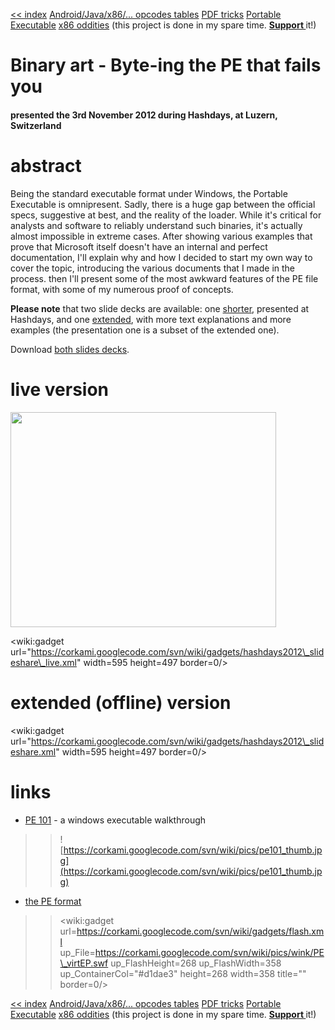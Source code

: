 [<< index](http://code.google.com/p/corkami/) [Android/Java/x86/... opcodes tables](http://opcodes.corkami.com) [PDF tricks](http://pdf.corkami.com) [Portable Executable](http://pe.corkami.com) [x86 oddities](http://x86.corkami.com) (this project is done in my spare time. **[Support ](http://code.google.com/p/corkami/wiki/About#Support_Corkami)** it!)

# Binary art - Byte-ing the PE that fails you #

#### presented the 3rd November 2012 during Hashdays, at Luzern, Switzerland ####

# abstract #
Being the standard executable format under Windows, the Portable Executable is omnipresent. Sadly, there is a huge gap between the official specs, suggestive at best, and the reality of the loader. While it's critical for analysts and software to reliably understand such binaries, it's actually almost impossible in extreme cases. After showing various examples that prove that Microsoft itself doesn't have an internal and perfect documentation, I'll explain why and how I decided to start my own way to cover the topic, introducing the various documents that I made in the process. then I'll present some of the most awkward features of the PE file format, with some of my numerous proof of concepts.

**Please note** that two slide decks are available: one [shorter](http://www.slideshare.net/ange4771/binary-art-byteing-the-pe-that-fails-you), presented at Hashdays, and one [extended](http://www.slideshare.net/ange4771/ange-albertini-hashdays2012extended), with more text explanations and more examples (the presentation one is a subset of the extended one).

Download [both slides decks](http://corkami.googlecode.com/files/ange_albertini_hashdays_2012.zip).

# live version #
<a href='http://www.youtube.com/watch?feature=player_embedded&v=kibEcaG0zCk' target='_blank'><img src='http://img.youtube.com/vi/kibEcaG0zCk/0.jpg' width='425' height=344 /></a>

&lt;wiki:gadget url="https://corkami.googlecode.com/svn/wiki/gadgets/hashdays2012\_slideshare\_live.xml" width=595 height=497 border=0/&gt;

# extended (offline) version #

&lt;wiki:gadget url="https://corkami.googlecode.com/svn/wiki/gadgets/hashdays2012\_slideshare.xml" width=595 height=497 border=0/&gt;

# links #
  * [PE 101](PE101.md) - a windows executable walkthrough
> > ![https://corkami.googlecode.com/svn/wiki/pics/pe101_thumb.jpg](https://corkami.googlecode.com/svn/wiki/pics/pe101_thumb.jpg)
  * [the PE format](PE.md)
> > <wiki:gadget url=https://corkami.googlecode.com/svn/wiki/gadgets/flash.xml up\_File=https://corkami.googlecode.com/svn/wiki/pics/wink/PE\_virtEP.swf up\_FlashHeight=268 up\_FlashWidth=358 up\_ContainerCol="#d1dae3" height=268 width=358 title="" border=0/>

[<< index](http://code.google.com/p/corkami/) [Android/Java/x86/... opcodes tables](http://opcodes.corkami.com) [PDF tricks](http://pdf.corkami.com) [Portable Executable](http://pe.corkami.com) [x86 oddities](http://x86.corkami.com) (this project is done in my spare time. **[Support ](http://code.google.com/p/corkami/wiki/About#Support_Corkami)** it!)